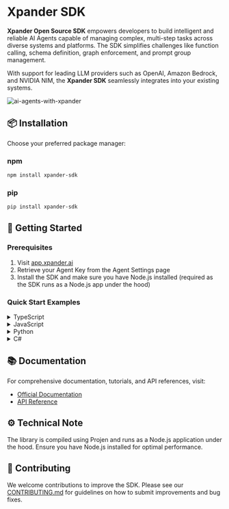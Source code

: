 # Xpander SDK

**Xpander Open Source SDK** empowers developers to build intelligent and reliable AI Agents capable of managing complex, multi-step tasks across diverse systems and platforms. The SDK simplifies challenges like function calling, schema definition, graph enforcement, and prompt group management.

With support for leading LLM providers such as OpenAI, Amazon Bedrock, and NVIDIA NIM, the **Xpander SDK** seamlessly integrates into your existing systems.

![ai-agents-with-xpander](static/images/screenshots/2024-11-19-21-45-27.png)

## 📦 Installation

Choose your preferred package manager:

### npm

```bash
npm install xpander-sdk
```

### pip

```bash
pip install xpander-sdk
```

## 🚀 Getting Started

### Prerequisites

1. Visit [app.xpander.ai](https://app.xpander.ai)
2. Retrieve your Agent Key from the Agent Settings page
3. Install the SDK and make sure you have Node.js installed (required as the SDK runs as a Node.js app under the hood)

### Quick Start Examples

<details><summary>TypeScript</summary>

```python
import { XpanderClient } from 'xpander-sdk';
import * as dotenv from 'dotenv';

dotenv.config();

const xpanderAPIKey = process.env.XPANDER_API_KEY || '';
const xpanderAgentID = process.env.XPANDER_AGENT_ID || '';

const xpanderClient = new XpanderClient({ apiKey: xpanderAPIKey });
const agent = await xpanderClient.agents.get(xpanderAgentID);

// Get available tools for the agent
const tools = await agent.getTools();

// This is a placeholder for AI to analyze the tools and decide which to invoke
// You would typically send these tools to your AI provider (e.g., OpenAI, Anthropic)
// The AI will return a structured response indicating which tools to call
const llmResponse = await yourAIProvider.chat.completions.create({
  messages: [userMessage],
  tools: tools // The tools are formatted for the AI to understand
  // ... other AI configuration
});

// Parse LLM response automatically into tool calls
const toolsToRun = XpanderClient.extractToolCalls(llmResponse);

// Execute multiple tool calls at once
const results = await agent.runTools(toolsToRun);
```

</details><details>
<summary>JavaScript</summary>

```javascript
const { XpanderClient } = require('xpander-sdk');
require('dotenv').config();

const xpanderAPIKey = process.env.XPANDER_API_KEY || '';
const xpanderAgentID = process.env.XPANDER_AGENT_ID || '';

const xpanderClient = new XpanderClient({ apiKey: xpanderAPIKey });
const agent = await xpanderClient.agents.get(xpanderAgentID);

// Get available tools for the agent
const tools = await agent.getTools();

// This is a placeholder for AI to analyze the tools and decide which to invoke
// You would typically send these tools to your AI provider (e.g., OpenAI, Anthropic)
// The AI will return a structured response indicating which tools to call
const llmResponse = await yourAIProvider.chat.completions.create({
  messages: [userMessage],
  tools: tools // The tools are formatted for the AI to understand
  // ... other AI configuration
});

// Parse LLM response automatically into tool calls
const toolsToRun = XpanderClient.extractToolCalls(llmResponse);

// Execute multiple tool calls at once
const results = await agent.runTools(toolsToRun);
```

</details><details>
<summary>Python</summary>

```python
from xpander_sdk import XpanderClient
from dotenv import load_dotenv
import os

load_dotenv()

xpanderAPIKey = os.environ.get("XPANDER_API_KEY", "")
xpanderAgentID = os.environ.get("XPANDER_AGENT_ID", "")

xpander_client = XpanderClient(api_key=xpanderAPIKey)
agent = xpander_client.agents.get(agent_id=xpanderAgentID)

# Get available tools for the agent
tools = agent.get_tools()

# This is a placeholder for AI to analyze the tools and decide which to invoke
# You would typically send these tools to your AI provider (e.g., OpenAI, Anthropic)
# The AI will return a structured response indicating which tools to call
llm_response = your_ai_provider.chat.completions.create(
    messages=[user_message],
    tools=tools  # The tools are formatted for the AI to understand
    # ... other AI configuration
)

# Parse LLM response automatically into tool calls
tools_to_run = XpanderClient.extract_tool_calls(llm_response=llm_response.model_dump())

# Execute multiple tool calls at once
results = agent.run_tools(tools_to_run)
```

</details><details>
<summary>C#</summary>

```csharp
using Xpander.Sdk;
using DotEnv.Net;

new DotEnvLoader().Load();

var xpanderAPIKey = Environment.GetEnvironmentVariable("XPANDER_API_KEY") ?? "";
var xpanderAgentID = Environment.GetEnvironmentVariable("XPANDER_AGENT_ID") ?? "";

var xpanderClient = new XpanderClient(xpanderAPIKey);
var agent = await xpanderClient.Agents.GetAsync(xpanderAgentID);

// Get available tools for the agent
var tools = await agent.GetToolsAsync();

// This is a placeholder for AI to analyze the tools and decide which to invoke
// You would typically send these tools to your AI provider (e.g., OpenAI, Anthropic)
// The AI will return a structured response indicating which tools to call
var llmResponse = await yourAIProvider.chat.completions.create({
  messages: [userMessage],
  tools: tools // The tools are formatted for the AI to understand
  // ... other AI configuration
});

// Parse LLM response automatically into tool calls
var toolsToRun = XpanderClient.ExtractToolCalls(llmResponse);

// Execute multiple tool calls at once
var results = await agent.RunToolsAsync(toolsToRun);
```

</details>

## 📚 Documentation

For comprehensive documentation, tutorials, and API references, visit:

* [Official Documentation](https://docs.xpander.ai/userguides/overview/introduction)
* [API Reference](https://docs.xpander.ai/api-reference/SDK/getting-started)

## ⚙️ Technical Note

The library is compiled using Projen and runs as a Node.js application under the hood. Ensure you have Node.js installed for optimal performance.

## 🤝 Contributing

We welcome contributions to improve the SDK. Please see our [CONTRIBUTING.md](CONTRIBUTING.md) for guidelines on how to submit improvements and bug fixes.
